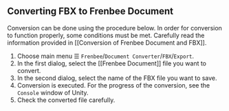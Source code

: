 ## Converting FBX to Frenbee Document

Conversion can be done using the procedure below. In order for conversion to function properly, some conditions must be met. Carefully read the information provided in [[Conversion of Frenbee Document and FBX]].

1. Choose main menu ☰ `Frenbee`/`Document Converter`/`FBX`/`Export`.
2. In the first dialog, select the [[Frenbee Document]] file you want to convert.
3. In the second dialog, select the name of the FBX file you want to save.
4. Conversion is executed. For the progress of the conversion, see the `Console` window of Unity.
5. Check the converted file carefully.
